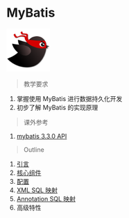 # MyBatis

<img src="../image/mybatis/logo_mybatis.svg" title="MyBatis" height="100">

> 教学要求

1. 掌握使用 MyBatis 进行数据持久化开发
2. 初步了解 MyBatis 的实现原理

> 课外参考

1. [mybatis 3.3.0 API](http://search.maven.org/remotecontent?filepath=org/mybatis/mybatis/3.3.0/mybatis-3.3.0-javadoc.jar)

> Outline

1. [引言](intro.md)
2. [核心组件](component.md)
3. [配置](configuration.md)
4. [XML SQL 映射](xml_sql_mapping.md)
5. [Annotation SQL 映射](annotation_sql_mapping.md)
6. 高级特性